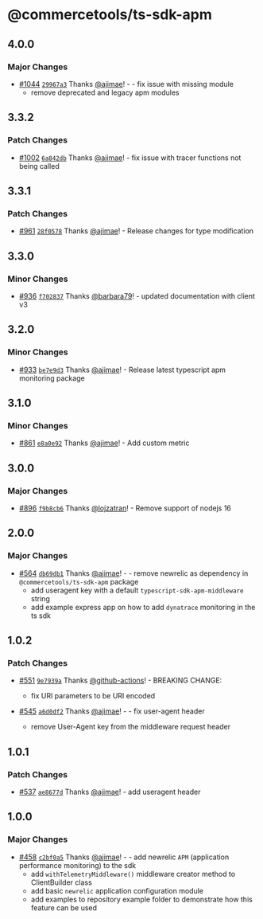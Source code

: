 # @commercetools/ts-sdk-apm

## 4.0.0

### Major Changes

- [#1044](https://github.com/commercetools/commercetools-sdk-typescript/pull/1044) [`29967a3`](https://github.com/commercetools/commercetools-sdk-typescript/commit/29967a3e5957bd2fc35d90ad95d8e8f2917565e4) Thanks [@ajimae](https://github.com/ajimae)! - - fix issue with missing module
  - remove deprecated and legacy apm modules

## 3.3.2

### Patch Changes

- [#1002](https://github.com/commercetools/commercetools-sdk-typescript/pull/1002) [`6a842db`](https://github.com/commercetools/commercetools-sdk-typescript/commit/6a842db96c51a9ac9bf53b19050acfff961a5fa4) Thanks [@ajimae](https://github.com/ajimae)! - fix issue with tracer functions not being called

## 3.3.1

### Patch Changes

- [#961](https://github.com/commercetools/commercetools-sdk-typescript/pull/961) [`28f0578`](https://github.com/commercetools/commercetools-sdk-typescript/commit/28f057841fcfd26b30ff41167dc88ada3c143371) Thanks [@ajimae](https://github.com/ajimae)! - Release changes for type modification

## 3.3.0

### Minor Changes

- [#936](https://github.com/commercetools/commercetools-sdk-typescript/pull/936) [`f702837`](https://github.com/commercetools/commercetools-sdk-typescript/commit/f702837c3ec7fde11641c94abb5ed4dab138acf9) Thanks [@barbara79](https://github.com/barbara79)! - updated documentation with client v3

## 3.2.0

### Minor Changes

- [#933](https://github.com/commercetools/commercetools-sdk-typescript/pull/933) [`be7e9d3`](https://github.com/commercetools/commercetools-sdk-typescript/commit/be7e9d39fb01c696ecb5c5056e50f1376900405d) Thanks [@ajimae](https://github.com/ajimae)! - Release latest typescript apm monitoring package

## 3.1.0

### Minor Changes

- [#861](https://github.com/commercetools/commercetools-sdk-typescript/pull/861) [`e8a0e92`](https://github.com/commercetools/commercetools-sdk-typescript/commit/e8a0e928e2ab48bd47d6ff6384f385b24e485755) Thanks [@ajimae](https://github.com/ajimae)! - Add custom metric

## 3.0.0

### Major Changes

- [#896](https://github.com/commercetools/commercetools-sdk-typescript/pull/896) [`f9b8cb6`](https://github.com/commercetools/commercetools-sdk-typescript/commit/f9b8cb605d99fe5ece13bdc3c152eb4818e19b3b) Thanks [@lojzatran](https://github.com/lojzatran)! - Remove support of nodejs 16

## 2.0.0

### Major Changes

- [#564](https://github.com/commercetools/commercetools-sdk-typescript/pull/564) [`db69db1`](https://github.com/commercetools/commercetools-sdk-typescript/commit/db69db1f2a1f6ca69858c272f3905b96b6180bd2) Thanks [@ajimae](https://github.com/ajimae)! - - remove newrelic as dependency in `@commercetools/ts-sdk-apm` package
  - add useragent key with a default `typescript-sdk-apm-middleware` string
  - add example express app on how to add `dynatrace` monitoring in the ts sdk

## 1.0.2

### Patch Changes

- [#551](https://github.com/commercetools/commercetools-sdk-typescript/pull/551) [`9e7939a`](https://github.com/commercetools/commercetools-sdk-typescript/commit/9e7939a1df234fd1f4f77c60f4ff75b31d7fc3fd) Thanks [@github-actions](https://github.com/apps/github-actions)! - BREAKING CHANGE:

  - fix URI parameters to be URI encoded

- [#545](https://github.com/commercetools/commercetools-sdk-typescript/pull/545) [`a6d0df2`](https://github.com/commercetools/commercetools-sdk-typescript/commit/a6d0df2034b72504db2aa2d13a8d3726d97cc881) Thanks [@ajimae](https://github.com/ajimae)! - - fix user-agent header
  - remove User-Agent key from the middleware request header

## 1.0.1

### Patch Changes

- [#537](https://github.com/commercetools/commercetools-sdk-typescript/pull/537) [`ae8677d`](https://github.com/commercetools/commercetools-sdk-typescript/commit/ae8677d8ac1d28bdfb367ab8929c71686a7142ce) Thanks [@ajimae](https://github.com/ajimae)! - add useragent header

## 1.0.0

### Major Changes

- [#458](https://github.com/commercetools/commercetools-sdk-typescript/pull/458) [`c2bf0a5`](https://github.com/commercetools/commercetools-sdk-typescript/commit/c2bf0a5cac18fdcf181dacc8c6714eb760704523) Thanks [@ajimae](https://github.com/ajimae)! - - add newrelic `APM` (application performance monitoring) to the sdk
  - add `withTelemetryMiddleware()` middleware creator method to ClientBuilder class
  - add basic `newrelic` application configuration module
  - add examples to repository example folder to demonstrate how this feature can be used
